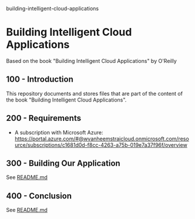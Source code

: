 building-intelligent-cloud-applications
# Building Intelligent Cloud Applications

Based on the book "Building Intelligent Cloud Applications" by O'Reilly

## 100 - Introduction

This repository documents and stores files that are part of the content of the book "Building Intelligent Cloud Applications".

## 200 - Requirements

- A subscription with Microsoft Azure: https://portal.azure.com/#@wvanheemstraicloud.onmicrosoft.com/resource/subscriptions/c1681d0d-f8cc-4263-a75b-019e7a37f96f/overview

## 300 - Building Our Application

See [README.md](./300/README.md)

## 400  - Conclusion

See [README.md](./400/README.md)
